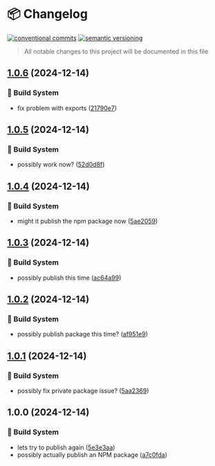 # 📦 Changelog 
[![conventional commits](https://img.shields.io/badge/conventional%20commits-1.0.0-yellow.svg)](https://conventionalcommits.org)
[![semantic versioning](https://img.shields.io/badge/semantic%20versioning-2.0.0-green.svg)](https://semver.org)
> All notable changes to this project will be documented in this file

## [1.0.6](https://github.com/mmiscool/scrape_to_markdown/compare/v1.0.5...v1.0.6) (2024-12-14)

### 🤖 Build System

* fix problem with exports ([21790e7](https://github.com/mmiscool/scrape_to_markdown/commit/21790e74adb005c6e7194ac95ed7ff5cdb04dd9a))

## [1.0.5](https://github.com/mmiscool/scrape_to_markdown/compare/v1.0.4...v1.0.5) (2024-12-14)

### 🤖 Build System

* possibly work now? ([52d0d8f](https://github.com/mmiscool/scrape_to_markdown/commit/52d0d8f16157cec4ac598c4db29516a5f0776dfd))

## [1.0.4](https://github.com/mmiscool/scrape_to_markdown/compare/v1.0.3...v1.0.4) (2024-12-14)

### 🤖 Build System

* might it publish the npm package now ([5ae2059](https://github.com/mmiscool/scrape_to_markdown/commit/5ae20599d42050094813d81617422e75c707052a))

## [1.0.3](https://github.com/mmiscool/scrape_to_markdown/compare/v1.0.2...v1.0.3) (2024-12-14)

### 🤖 Build System

* possibly publish this time ([ac64a99](https://github.com/mmiscool/scrape_to_markdown/commit/ac64a9979fb27d1bc3c4801396db3d71bab4f6bc))

## [1.0.2](https://github.com/mmiscool/scrape_to_markdown/compare/v1.0.1...v1.0.2) (2024-12-14)

### 🤖 Build System

* possibly publish package this time? ([af951e9](https://github.com/mmiscool/scrape_to_markdown/commit/af951e99d6dfc6d4667fe6bb32ccc70b555d9394))

## [1.0.1](https://github.com/mmiscool/scrape_to_markdown/compare/v1.0.0...v1.0.1) (2024-12-14)

### 🤖 Build System

* possibly fix private package issue? ([5aa2369](https://github.com/mmiscool/scrape_to_markdown/commit/5aa2369976930e1a4c17dd5ff403bf25321e921f))

## 1.0.0 (2024-12-14)

### 🤖 Build System

* lets try to publish again ([5e3e3aa](https://github.com/mmiscool/scrape_to_markdown/commit/5e3e3aa590d7f0806b8746393f44819983a9a367))
* possibly actually publish an NPM package ([a7c0fda](https://github.com/mmiscool/scrape_to_markdown/commit/a7c0fdab7b8113b7f787528b81d22e5f05d88cd7))
